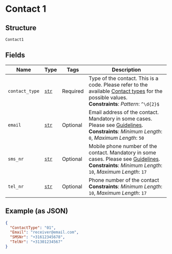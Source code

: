 
# Contact 1

## Structure

`Contact1`

## Fields

| Name | Type | Tags | Description |
|  --- | --- | --- | --- |
| `contact_type` | [`str`](../../doc/models/string-enum.md) | Required | Type of the contact. This is a code. Please refer to the available [Contact types](#tag/Reference-codes/Contact-types) for the possible values.<br>**Constraints**: *Pattern*: `^\d{2}$` |
| `email` | [`str`](../../doc/models/string-enum.md) | Optional | Email address of the contact. Mandatory in some cases. Please see [Guidelines](https://developer.postnl.nl/browse-apis/send-and-track/labelling-webservice/).<br>**Constraints**: *Minimum Length*: `0`, *Maximum Length*: `50` |
| `sms_nr` | [`str`](../../doc/models/string-enum.md) | Optional | Mobile phone number of the contact. Mandatory in some cases. Please see [Guidelines](https://developer.postnl.nl/browse-apis/send-and-track/labelling-webservice/).<br>**Constraints**: *Minimum Length*: `10`, *Maximum Length*: `17` |
| `tel_nr` | [`str`](../../doc/models/string-enum.md) | Optional | Phone number of the contact<br>**Constraints**: *Minimum Length*: `10`, *Maximum Length*: `17` |

## Example (as JSON)

```json
{
  "ContactType": "01",
  "Email": "receiver@email.com",
  "SMSNr": "+31612345678",
  "TelNr": "+31301234567"
}
```

